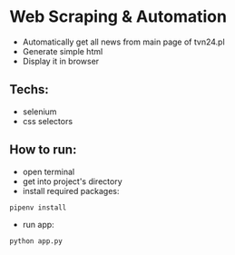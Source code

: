 # Web Scraping & Automation

- Automatically get all news from main page of tvn24.pl
- Generate simple html
- Display it in browser

## Techs:
- selenium
- css selectors

## How to run:
- open terminal
- get into project's directory
- install required packages:
```shell
pipenv install
```
- run app:
```shell
python app.py
```